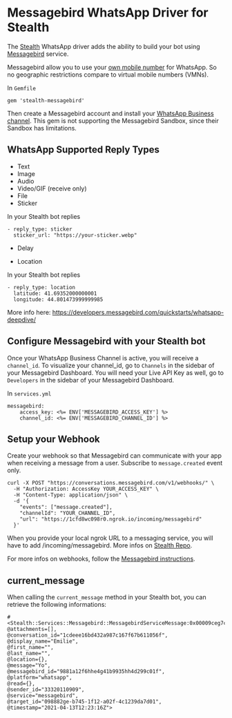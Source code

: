 # Messagebird WhatsApp Driver for Stealth

The [Stealth](https://github.com/hellostealth/stealth) WhatsApp driver adds the ability to build your bot using [Messagebird](https://www.messagebird.com/en/solutions/whatsapp-api) service.

Messagebird allow you to use your [own mobile number](https://support.messagebird.com/hc/en-us/articles/360000244558-How-to-pick-a-number-for-WhatsApp-Business) for WhatsApp. So no geographic restrictions compare to virtual mobile numbers (VMNs).

In `Gemfile`
```
gem 'stealth-messagebird'
```

Then create a Messagebird account and install your [WhatsApp Business channel](https://support.messagebird.com/hc/en-us/articles/360000258437-WhatsApp-Business-step-by-step-onboarding). This gem is not supporting the Messagebird Sandbox, since their Sandbox has limitations.

## WhatsApp Supported Reply Types

* Text
* Image
* Audio
* Video/GIF (receive only)
* File
* Sticker

In your Stealth bot replies
```
- reply_type: sticker
  sticker_url: "https://your-sticker.webp"
```

* Delay

* Location

In your Stealth bot replies
```
- reply_type: location
  latitude: 41.69352000000001
  longitude: 44.801473999999985
```

More info here: https://developers.messagebird.com/quickstarts/whatsapp-deepdive/

## Configure Messagebird with your Stealth bot
Once your WhatsApp Business Channel is active, you will receive a `channel_id`.
To visualize your channel_id, go to `Channels` in the sidebar of your Messagebird Dashboard.
You will need your Live API Key as well, go to `Developers` in the sidebar of your Messagebird Dashboard.

In `services.yml`
```
messagebird:
    access_key: <%= ENV['MESSAGEBIRD_ACCESS_KEY'] %>
    channel_id: <%= ENV['MESSAGEBIRD_CHANNEL_ID'] %>
```

## Setup your Webhook
Create your webhook so that Messagebird can communicate with your app when receiving a message from a user.
Subscribe to `message.created` event only.

```
curl -X POST "https://conversations.messagebird.com/v1/webhooks/" \
  -H "Authorization: AccessKey YOUR_ACCESS_KEY" \
  -H "Content-Type: application/json" \
  -d '{
    "events": ["message.created"],
    "channelId": "YOUR_CHANNEL_ID",
    "url": "https://1cfd8wc098r0.ngrok.io/incoming/messagebird"
  }'
```
When you provide your local ngrok URL to a messaging service, you will have to add /incoming/messagebird. More infos on [Stealth Repo](https://github.com/hellostealth/stealth/wiki/Local-Development).

For more infos on webhooks, follow the [Messagebird instructions](https://developers.messagebird.com/api/conversations/#create-webhook).

## current_message
When calling the `current_message` method in your Stealth bot, you can retrieve the following informations:
```
#<Stealth::Services::Messagebird::MessagebirdServiceMessage:0x00009ceg7cef4cd3
@attachments=[],
@conversation_id="1cdeee16bd432a987c167f67b611056f",
@display_name="Emilie",
@first_name="",
@last_name="",
@location={},
@message="Yo",
@messagebird_id="9881a12f6hhe4g41b9935hh4d299c01f",
@platform="whatsapp",
@read={},
@sender_id="33320110909",
@service="messagebird",
@target_id="098882ge-b745-1f12-a02f-4c1239da7d01",
@timestamp="2021-04-13T12:23:16Z">
```

